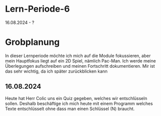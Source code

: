 # Lern-Periode-6
16.08.2024 - ?


# Grobplanung

In dieser Lernperiode möchte ich mich auf die Module fokussieren, aber mein Hauptfokus liegt auf ein 2D Spiel, nämlich Pac-Man.
Ich werde meine Überlegungen aufschreiben und meinen Fortschritt dokumentieren. Mir ist das sehr wichtig, da ich später zurückblicken kann

## 16.08.2024

Heute hat Herr Colic uns ein Quiz gegeben, welches wir entschlüsseln sollen. Deshalb beschäftige ich mich heute mit einem Programm welches Texte entschlüsselt ohne dass man einen Schlüssel (N) braucht.
